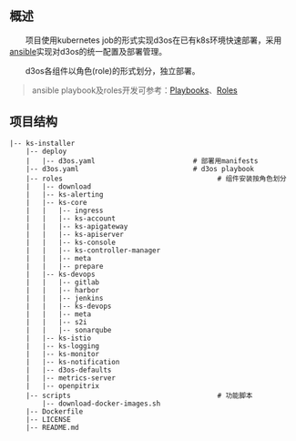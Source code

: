 概述
------------
&ensp;&ensp;&ensp;&ensp;项目使用kubernetes job的形式实现d3os在已有k8s环境快速部署，采用[ansible](https://github.com/ansible/ansible)实现对d3os的统一配置及部署管理。

&ensp;&ensp;&ensp;&ensp;d3os各组件以角色(role)的形式划分，独立部署。
> ansible playbook及roles开发可参考：[Playbooks](https://docs.ansible.com/ansible/latest/user_guide/playbooks.html#working-with-playbooks)、[Roles](https://docs.ansible.com/ansible/latest/user_guide/playbooks_reuse_roles.html#roles)

项目结构
------------
```
|-- ks-installer
    |-- deploy                      
    |   |-- d3os.yaml                        # 部署用manifests
    |-- d3os.yaml                            # d3os playbook
    |-- roles                                      # 组件安装按角色划分
    |   |-- download              
    |   |-- ks-alerting           
    |   |-- ks-core
    |   |   |-- ingress             
    |   |   |-- ks-account
    |   |   |-- ks-apigateway
    |   |   |-- ks-apiserver
    |   |   |-- ks-console
    |   |   |-- ks-controller-manager
    |   |   |-- meta
    |   |   |-- prepare
    |   |-- ks-devops
    |   |   |-- gitlab
    |   |   |-- harbor
    |   |   |-- jenkins
    |   |   |-- ks-devops
    |   |   |-- meta
    |   |   |-- s2i
    |   |   |-- sonarqube
    |   |-- ks-istio
    |   |-- ks-logging
    |   |-- ks-monitor
    |   |-- ks-notification
    |   |-- d3os-defaults
    |   |-- metrics-server
    |   |-- openpitrix
    |-- scripts                                    # 功能脚本
        |-- download-docker-images.sh
    |-- Dockerfile
    |-- LICENSE
    |-- README.md
```

